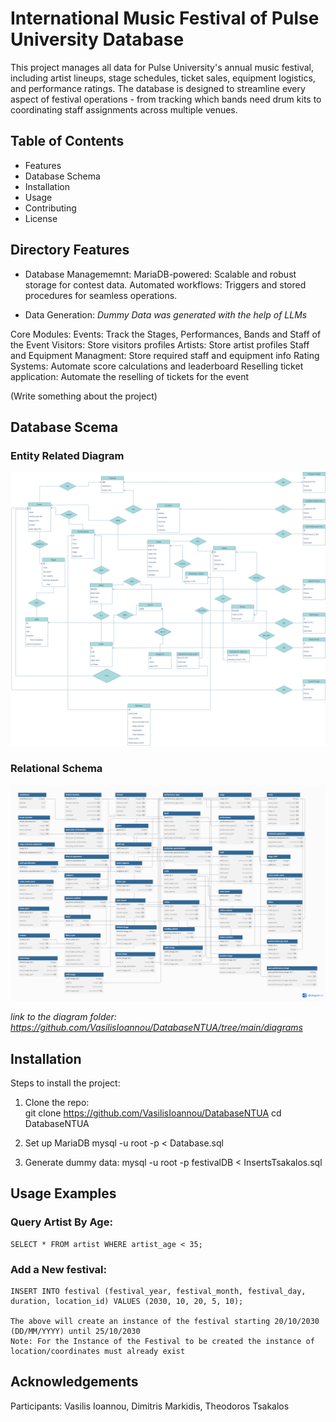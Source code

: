 # **International Music Festival of Pulse University Database**

This project manages all data for Pulse University's annual music festival, including artist lineups, stage schedules, ticket sales, equipment logistics, and performance ratings. The database is designed to streamline every aspect of festival operations - from tracking which bands need drum kits to coordinating staff assignments across multiple venues.

## **Table of Contents**
- Features
- Database Schema
- Installation
- Usage
- Contributing
- License

## **Directory Features**
 - Database Managememnt:
        MariaDB-powered: Scalable and robust storage for contest data.
        Automated workflows: Triggers and stored procedures for seamless operations.

 - Data Generation: 
        *Dummy Data was generated with the help of LLMs*
 
  Core Modules:
        Events: Track the Stages, Performances, Bands and Staff of the Event
        Visitors: Store visitors profiles
        Artists: Store artist profiles
        Staff and Equipment Managment: Store required staff and equipment info 
        Rating Systems: Automate score calculations and leaderboard
        Reselling ticket application: Automate the reselling of tickets for the event

 (Write something about the project)

## **Database Scema**
### Entity Related Diagram

![ERD](./diagrams/ER_Diagram.png)

### Relational Schema

![RelD](./diagrams/relational_diagram.png)

*link to the diagram folder: https://github.com/VasilisIoannou/DatabaseNTUA/tree/main/diagrams*

## **Installation**  
Steps to install the project:  
1. Clone the repo:  
    git clone https://github.com/VasilisIoannou/DatabaseNTUA
    cd DatabaseNTUA

2. Set up MariaDB
    mysql -u root -p < Database.sql

3. Generate dummy data:
    mysql -u root -p festivalDB < InsertsTsakalos.sql

## **Usage Examples**

### Query Artist By Age:
    
    SELECT * FROM artist WHERE artist_age < 35;

### Add a New festival:
    
    INSERT INTO festival (festival_year, festival_month, festival_day, duration, location_id) VALUES (2030, 10, 20, 5, 10);

    The above will create an instance of the festival starting 20/10/2030 (DD/MM/YYYY) until 25/10/2030
    Note: For the Instance of the Festival to be created the instance of location/coordinates must already exist

## **Acknowledgements** 
Participants: 
        Vasilis Ioannou, 
        Dimitris Markidis,
        Theodoros Tsakalos
